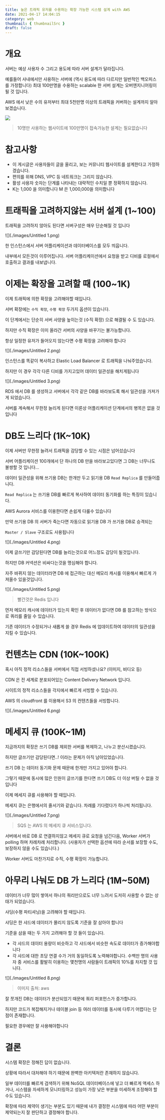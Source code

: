 ```yaml
---
title: 높은 트래픽 유저를 수용하는 확장 가능한 시스템 설계 with AWS
date: 2021-04-17 14:04:15
category: web
thumbnail: { thumbnailSrc }
draft: false
---
```


# 개요

서버는 예상 사용자 수 그리고 용도에 따라 서버 설계가 달라집니다.

예를들어 사내에서만 사용하는 서버에 (역시 용도에 따라 다르지만 일반적인 백오피스를 가정합니다) 최대 100만명을 수용하는 scalable 한 서버 설계는 오버엔지니어링이 될 것 입니다.

AWS 에서 낮은 수의 유저부터 최대 5천만명 이상의 트래픽을 커버하는 설계까지 알아보겠습니다.

![](./images/Untitled.png)

> 10명만 사용하는 웹사이트에 100만명이 접속가능한 설계는 필요없습니다

# 참고사항

- 이 게시글은 사용자들이 글을 올리고, 보는 커뮤니티 웹사이트를 설계한다고 가정하겠습니다.
- 편의를 위해 DNS, VPC 등 네트워크는 그리지 않습니다.
- 활성 사용자 숫자는 단계를 나타내는 대략적인 수치일 뿐 정확하지 않습니다.
- K는 1,000 을 의미합니다 M 은 1,000,000을 의미합니다

# 트래픽을 고려하지않는 서버 설계 (1~100)

트래픽을 고려하지 않아도 된다면 서버구성은 매우 단순해질 것 입니다

![](./images/Untitled 1.png)

한 인스턴스에서 서버 어플리케이션과 데이터베이스를 모두 띄웁니다.

내부에서 모든것이 이루어집니다. 서버 어플리케이션에서 요청을 받고 디비를 로컬에서 호출하고 결과를 내보냅니다.

# 이제는 확장을 고려할 때 (100~1K)

이제 트래픽에 의한 확장을 고려해야할 때입니다.

서버 확장에는 `수직 확장`, `수평 확장` 두가지 옵션이 있습니다.

이 단계에서는 단순히 서버 사양을 높이는것 (수직 확장) 으로 해결될 수 도 있습니다.

하지만 수직 확장은 이미 올라간 서버의 사양을 바꾸기는 불가능합니다.

항상 일정한 유저가 들어오지 않는다면 수평 확장을 고려해야 합니다

![](./images/Untitled 2.png)

인스턴스를 똑같이 복사하고 Elastic Load Balancer 로 트래픽을 나눠주었습니다.

하지만 이 경우 각각 다른 디비를 가지고있어 데이터 일관성을 해치게됩니다

![](./images/Untitled 3.png)

RDS 에서 DB 를 생성하고 서버에서 각각 같은 DB를 바라보도록 해서 일관성을 가져가게 되었습니다.

서버를 계속해서 무한정 늘리게 된다면 이론상 어플리케이션 단계에서의 병목은 없을 것 입니다

# DB도 느리다 (1K~10K)

이제 서버만 무한정 늘려서 트래픽을 감당할 수 있는 시점은 넘어섰습니다

서버 어플리케이션 100개에서 단 하나의 DB 만을 바라보고있다면 그 DB는 너무나도 불쌍할 것 입니다...

데이터 일관성을 위해 쓰기용 DB는 한개만 두고 읽기용 DB `Read Replica` 를 만들어줍니다.

`Read Replica` 는 쓰기용 DB를 빠르게 복사하여 데이터 동기화를 하는 특징이 있습니다.

AWS Aurora 서비스를 이용한다면 손쉽게 다룰수 있습니다

만약 쓰기용 DB 의 서버가 죽는다면 자동으로 읽기용 DB 가 쓰기용 DB로 승격되는

`Master / Slave` 구조로도 사용됩니다

![](./images/Untitled 4.png)

이제 글쓰기만 감당된다면 DB를 늘리는것으로 어느정도 감당이 될것입니다.

하지만 DB 커넥션은 비싸다는것을 명심해야 합니다.

자주 바뀌지 않는 데이터라면 DB 에 접근하는 대신 메모리 캐시를 이용해서 빠르게 가져올수 있을것입니다.

![](./images/Untitled 5.png)

> 빨간것은 Redis 입니다

먼저 메모리 캐시에 데이터가 있는지 확인 후 데이터가 없다면 DB 를 참고하는 방식으로 쿼리를 줄일 수 있습니다.

기존 데이터가 수정되거나 새롭게 쓸 경우 Redis 에 업데이트하여 데이터의 일관성을 지킬 수 있습니다.

# 컨텐츠는 CDN (10K~100K)

혹시 아직 정적 리소스들을 서버에서 직접 서빙하셨나요? (이미지, 비디오 등)

CDN 은 전 세계로 분포되어있는 Content Delivery Network 입니다.

사이트의 정적 리소스들을 각지에서 빠르게 서빙할 수 있습니다.

AWS 의 cloudfront 를 이용해서 S3 의 컨텐츠들을 서빙합니다.

![](./images/Untitled 6.png)

# 메세지 큐 (100K~1M)

지금까지의 확장은 쓰기 DB를 제외한 서버를 복제하고, 나누고 분산시켰습니다.

하지만 글쓰기만 감당된다면..! 이라는 문제가 아직 남아있었습니다.

쓰기 DB 는 데이터 동기화 문제 때문에 한개만 가지고 있어야 합니다.

그렇기 때문에 동시에 많은 인원이 글쓰기를 한다면 쓰기 DB도 더 이상 버틸 수 없을 것 입니다

이제 메세지 큐를 사용해야 할 때입니다.

메세지 큐는 은행에서의 줄서기와 같습니다. 차례를 기다렸다가 하나씩 처리됩니다.

![](./images/Untitled 7.png)

> SQS 는 AWS 의 메세지 큐 서비스입니다.

서버에서 바로 DB 로 연결하지않고 메세지 큐로 요청을 넘긴다음, Worker 서버가 polling 하며 차례차례 처리합니다. (사용자가 선택한 옵션에 따라 순서를 보장할 수도, 보장하지 않을 수도 있습니다.)

Worker 서버도 마찬가지로 수직, 수평 확장이 가능합니다.

# 아무리 나눠도 DB 가 느리다 (1M~50M)

데이터가 너무 많이 쌓여서 하나의 쿼리만으로도 너무 느려서 도저히 사용할 수 없는 상태가 되었습니다.

샤딩(수평 파티셔닝)을 고려해야 할 때입니다.

샤딩은 한 샤드에 데이터가 몰리지 않도록 기준을 잘 삼아야 합니다

기준을 삼을 때는 두 가지 고려해야 할 것 들이 있습니다.

- 각 샤드의 데이터 용량이 비슷하고 각 샤드에서 비슷한 속도로 데이터가 증가해야합니다
- 각 샤드에 대한 초당 연결 수가 거의 동일하도록 노력해야합니다. 수백만 명의 사용자 중 서비스를 활발히 이용하는 몇천명의 사람들이 트래픽의 10%를 차지할 것 입니다.

![](./images/Untitled 8.png)

> 이미지 출처: aws

잘 쪼개진 DB는 데이터가 분산되었기 때문에 쿼리 퍼포먼스가 증가합니다.

하지만 코드가 복잡해지거나 테이블 join 등 여러 데이터를 동시에 다루기 어렵다는 단점이 존재합니다.

필요한 경우에만 잘 사용해야합니다

# 결론

시스템 확장은 정해진 답이 없습니다.

상황에 따라서 대처해야 하기 때문에 완벽한 아키텍처란 존재하지 않습니다.

일부 데이터를 빠르게 검색하기 위해 NoSQL 데이터베이스에 넣고 더 빠르게 액세스 하거나, 시스템을 자세하게 모니터링하고 성능이 가장 낮은 부분을 미세하게 조정해야 할 수도 있습니다.

확장에 따라 제약이 생기는 부분도 있기 때문에 내가 결정한 시스템에 따라 어떤 부분이 제약되는지 잘 판단하고 결정해야 합니다.
